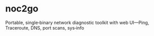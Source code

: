 # noc2go
Portable, single‑binary network diagnostic toolkit with web UI—Ping, Traceroute, DNS, port scans, sys‑info
